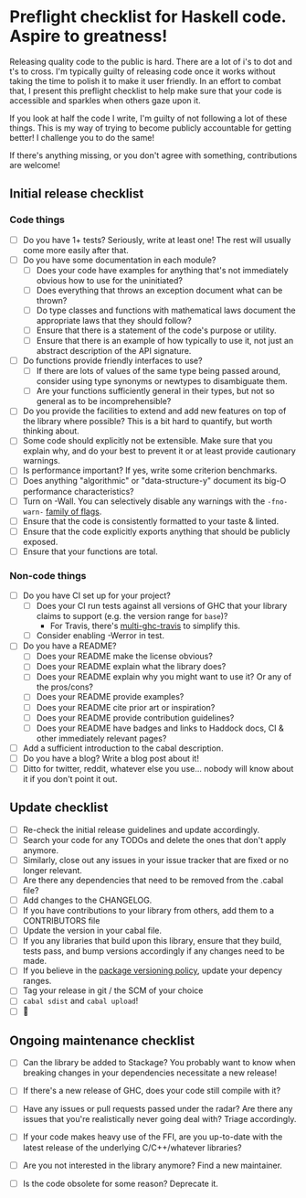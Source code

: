 # Preflight checklist for Haskell code. Aspire to greatness!

Releasing quality code to the public is hard. There are a lot of i's to dot and t's to cross. I'm typically guilty of releasing code once it works without taking the time to polish it to make it user friendly. In an effort to combat that, I present this preflight checklist to help make sure that your code is accessible and sparkles when others gaze upon it.

If you look at half the code I write, I'm guilty of not following a lot of these things. This is my way of trying to become publicly accountable for getting better! I challenge you to do the same!

If there's anything missing, or you don't agree with something, contributions are welcome!

## Initial release checklist

### Code things
- [ ] Do you have 1+ tests? Seriously, write at least one! The rest will usually come more easily after that.
- [ ] Do you have some documentation in each module?
  - [ ] Does your code have examples for anything that's not immediately obvious how to use for the uninitiated?
  - [ ] Does everything that throws an exception document what can be thrown?
  - [ ] Do type classes and functions with mathematical laws document the appropriate laws that they should follow?
  - [ ] Ensure that there is a statement of the code's purpose or utility.
  - [ ] Ensure that there is an example of how typically to use it, not just an abstract description of the API signature.
- [ ] Do functions provide friendly interfaces to use?
  - [ ] If there are lots of values of the same type being passed around, consider using type synonyms or newtypes to disambiguate them.
  - [ ] Are your functions sufficiently general in their types, but not so general as to be incomprehensible?
- [ ] Do you provide the facilities to extend and add new features on top of the library where possible? This is a bit hard to quantify, but worth thinking about.
- [ ] Some code should explicitly not be extensible. Make sure that you explain why, and do your best to prevent it or at least provide cautionary warnings.
- [ ] Is performance important? If yes, write some criterion benchmarks.
- [ ] Does anything "algorithmic" or "data-structure-y" document its big-O performance characteristics?
- [ ] Turn on -Wall. You can selectively disable any warnings with the `-fno-warn-` [family of flags](https://downloads.haskell.org/~ghc/latest/docs/html/users_guide/options-sanity.html).
- [ ] Ensure that the code is consistently formatted to your taste & linted.
- [ ] Ensure that the code explicitly exports anything that should be publicly exposed.
- [ ] Ensure that your functions are total.

### Non-code things
- [ ] Do you have CI set up for your project?
  - [ ] Does your CI run tests against all versions of GHC that your library claims to support (e.g. the version range for `base`)?
    - For Travis, there's [multi-ghc-travis](https://github.com/hvr/multi-ghc-travis) to simplify this.
  - [ ] Consider enabling -Werror in test.
- [ ] Do you have a README?
  - [ ] Does your README make the license obvious?
  - [ ] Does your README explain what the library does?
  - [ ] Does your README explain why you might want to use it? Or any of the pros/cons?
  - [ ] Does your README provide examples?
  - [ ] Does your README cite prior art or inspiration?
  - [ ] Does your README provide contribution guidelines?
  - [ ] Does your README have badges and links to Haddock docs, CI & other immediately relevant pages?
- [ ] Add a sufficient introduction to the cabal description.
- [ ] Do you have a blog? Write a blog post about it!
- [ ] Ditto for twitter, reddit, whatever else you use... nobody will know about it if you don't point it out.

## Update checklist
- [ ] Re-check the initial release guidelines and update accordingly.
- [ ] Search your code for any TODOs and delete the ones that don't apply anymore.
- [ ] Similarly, close out any issues in your issue tracker that are fixed or no longer relevant.
- [ ] Are there any dependencies that need to be removed from the .cabal file?
- [ ] Add changes to the CHANGELOG.
- [ ] If you have contributions to your library from others, add them to a CONTRIBUTORS file
- [ ] Update the version in your cabal file.
- [ ] If you any libraries that build upon this library, ensure that they build, tests pass, and bump versions accordingly if any changes need to be made.
- [ ] If you believe in the [package versioning policy](https://wiki.haskell.org/Package_versioning_policy), update your depency ranges.
- [ ] Tag your release in git / the SCM of your choice
- [ ] `cabal sdist` and `cabal upload`!
- [ ] :beers:

## Ongoing maintenance checklist
- [ ] Can the library be added to Stackage? You probably want to know when breaking changes in your dependencies necessitate a new release!
- [ ] If there's a new release of GHC, does your code still compile with it?
- [ ] Have any issues or pull requests passed under the radar? Are there any issues that you're realistically never going deal with? Triage accordingly.
- [ ] If your code makes heavy use of the FFI, are you up-to-date with the latest release of the underlying C/C++/whatever libraries?
- [ ] Are you not interested in the library anymore? Find a new maintainer.
- [ ] Is the code obsolete for some reason? Deprecate it.

